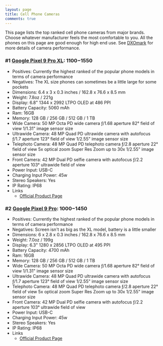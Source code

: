 ```yaml
---
layout: page
title: Cell Phone Cameras
comments: true
---
```


This page lists the top ranked cell phone cameras from major brands. Choose whatever manufacturer feels the most comfortable to you. All the phones on this page are good enough for high end use. See [DXOmark](https://www.dxomark.com/smartphones/) for more details of camera performance.

### #1 [Google Pixel 9 Pro XL](https://www.amazon.com/Google-Pixel-Pro-XL-Smartphone/dp/B0D7HSJ7ZP?crid=3UIQYDRYY0K8F&dib=eyJ2IjoiMSJ9.O9Hqo1tiQ6ThQtkeaw4ka3OeW95ijWZWokDDSrAN256kIUIjgT5E2iDX76BuEgwEkDTJrd_iI3iLQIgFCa-tgT1kaqntcR7N4KidC6poIbu7dPoJmeHmULnXQ5LYtrD2Du-86wtpePP8pccAcUqqAGpS1S7POyM1MOF4BXaEgj3kIsIeqTNEEbiK2C9ULqZ7p5Twp8UY7IqoEQ3Gn84dgqUDx_inbE9Hrp74V4TI3io.N_eDNpz4cfWvg5eLf9cFCghJpsXfX0tmmdBRxZBEZyk&dib_tag=se&keywords=pixel%2B9%2Bpro%2Bxl&qid=1726199074&sprefix=pixel%2B9%2Bpro%2Bxl%2B%2Caps%2C245&sr=8-1-spons&ufe=app_do%3Aamzn1.fos.1740e8b9-be2d-46a4-a376-9d8efb903409&sp_csd=d2lkZ2V0TmFtZT1zcF9hdGY&th=1&linkCode=ll1&tag=rankingspea01-20&linkId=f50beacf79ac7f8ab6656e0f97b6cfe3&language=en_US&ref_=as_li_ss_tl): $1100-$1550

- Positives: Currently the highest ranked of the popular phone models in terms of camera performance
- Negatives: The XL size phones can sometimes be a little large for some pockets
- Dimensions: 6.4 x 3 x 0.3 inches / 162.8 x 76.6 x 8.5 mm
- Weight: 7.8oz / 221g
- Display: 6.8" 1344 x 2992 LTPO OLED at 486 PPI
- Battery Capacity: 5060 mAh
- Ram: 16GB
- Memory: 128 GB / 256 GB / 512 GB / 1 TB
- Wide Camera: 50 MP Octa PD wide camera ƒ/1.68 aperture 82° field of view 1/1.31" image sensor size
- Ultrawide Camera: 48 MP Quad PD ultrawide camera with autofocus ƒ/1.7 aperture 123° field of view 1/2.55" image sensor size
- Telephoto Camera: 48 MP Quad PD telephoto camera ƒ/2.8 aperture 22° field of view 5x optical zoom Super Res Zoom up to 30x 1/2.55" image sensor size
- Front Camera: 42 MP Dual PD selfie camera with autofocus ƒ/2.2 aperture 103° ultrawide field of view
 - Power Input: USB-C 
- Charging Input Power: 45w
- Stereo Speakers: Yes
- IP Rating: IP68
- Links
    - [Official Product Page](https://store.google.com/us/product/pixel_9_pro)

### #2 [Google Pixel 9 Pro](https://www.amazon.com/Google-Pixel-Pro-Unlocked-Smartphone/dp/B0D7HVCD91?crid=2WRXDA897RWH6&dib=eyJ2IjoiMSJ9.WiiuMKA2ha-aRJizbUn49AhUv6-88oxlPmS5ksdh4Q-i72GitxPtI0DmVH-brihBe1zG3wEB3ZbrVIhPuSYm-1wQmrgNAfPMZFEWXJrzJSuu402r2LFhbrmMmpFX8cGPpFfwOxFDSCQN6COyN7qenWpm9zNgdm48kbiTwut6Fz42Ak_zrpwrMF0pm5d8kQtvRJWpP7lddmwyTeChcj2m7kD031UOMjTqplP3cdsp6B0.LiUkIbCWJ0VOAZEJZnDkG4rt35k_bheNEU7JobJBo_8&dib_tag=se&keywords=pixel%2B9%2Bpro&qid=1726200118&sprefix=pixel%2B9%2Bpro%2Caps%2C231&sr=8-1-spons&ufe=app_do%3Aamzn1.fos.1740e8b9-be2d-46a4-a376-9d8efb903409&sp_csd=d2lkZ2V0TmFtZT1zcF9hdGY&th=1&linkCode=ll1&tag=rankingspea01-20&linkId=675cf5f4ddbeeec8d8b346ba42d659e3&language=en_US&ref_=as_li_ss_tl): $1000-$1450

- Positives: Currently the highest ranked of the popular phone models in terms of camera performance
- Negatives: Screen isn't as big as the XL model, battery is a little smaller
- Dimensions: 6 x 2.8 x 0.3 inches / 162.8 x 76.6 x 8.5 mm
- Weight: 7.0oz / 199g
- Display: 6.3" 1280 x 2856 LTPO OLED at 495 PPI
- Battery Capacity: 4700 mAh
- Ram: 16GB
- Memory: 128 GB / 256 GB / 512 GB / 1 TB
- Wide Camera: 50 MP Octa PD wide camera ƒ/1.68 aperture 82° field of view 1/1.31" image sensor size
- Ultrawide Camera: 48 MP Quad PD ultrawide camera with autofocus ƒ/1.7 aperture 123° field of view 1/2.55" image sensor size
- Telephoto Camera: 48 MP Quad PD telephoto camera ƒ/2.8 aperture 22° field of view 5x optical zoom Super Res Zoom up to 30x 1/2.55" image sensor size
- Front Camera: 42 MP Dual PD selfie camera with autofocus ƒ/2.2 aperture 103° ultrawide field of view
- Power Input: USB-C 
- Charging Input Power: 45w
- Stereo Speakers: Yes
- IP Rating: IP68
- Links
    - [Official Product Page](https://store.google.com/us/product/pixel_9_pro)
